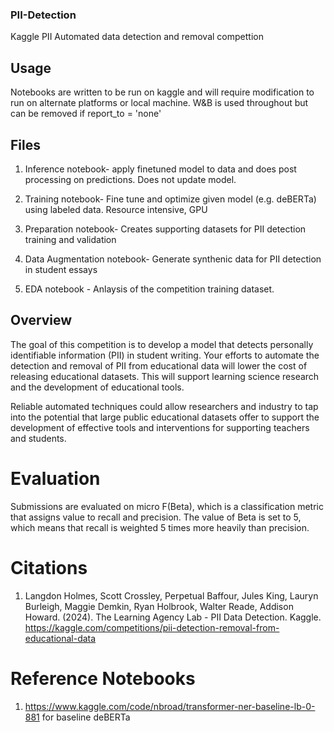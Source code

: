 ### PII-Detection
Kaggle PII Automated data detection and removal compettion

## Usage
Notebooks are written to be run on kaggle and will require modification to run on alternate platforms or local machine. W&B is used throughout but can be removed if report_to = 'none'

## Files
 1. Inference notebook- apply finetuned model to data and does post processing on predictions. Does not update model.

 2. Training notebook- Fine tune and optimize given model (e.g. deBERTa) using labeled data. Resource intensive, GPU

 3. Preparation notebook- Creates supporting datasets for PII detection training and validation

 4. Data Augmentation notebook- Generate synthenic data for PII detection in student essays

 4. EDA notebook - Anlaysis of the competition training dataset. 

## Overview
The goal of this competition is to develop a model that detects personally identifiable information (PII) in student writing. Your efforts to automate the detection and removal of PII from educational data will lower the cost of releasing educational datasets. This will support learning science research and the development of educational tools.

Reliable automated techniques could allow researchers and industry to tap into the potential that large public educational datasets offer to support the development of effective tools and interventions for supporting teachers and students.

# Evaluation
Submissions are evaluated on micro F(Beta), which is a classification metric that assigns value to recall and precision. The value of Beta is set to 5, which means that recall is weighted 5 times more heavily than precision.

# Citations
1. Langdon Holmes, Scott Crossley, Perpetual Baffour, Jules King, Lauryn Burleigh, Maggie Demkin, Ryan Holbrook, Walter Reade, Addison Howard. (2024). The Learning Agency Lab - PII Data Detection. Kaggle. https://kaggle.com/competitions/pii-detection-removal-from-educational-data


# Reference Notebooks
 1. https://www.kaggle.com/code/nbroad/transformer-ner-baseline-lb-0-881 for baseline deBERTa

